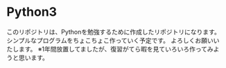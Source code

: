 # Python3
このリポジトリは、Pythonを勉強するために作成したリポジトリになります。
シンプルなプログラムをちょこちょこ作っていく予定です。
よろしくお願いいたします。
※1年間放置してましたが、復習がてら暇を見ていろいろ作ってみようと思います。
